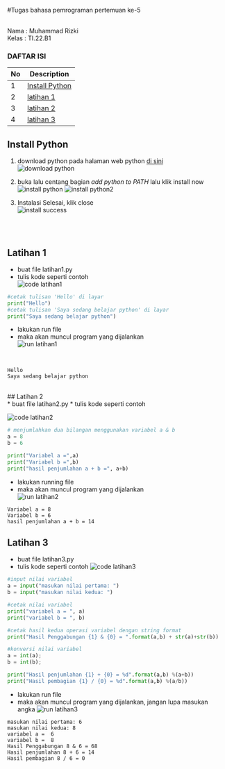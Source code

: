 #Tugas bahasa pemrograman pertemuan ke-5

<br>
Nama : Muhammad Rizki <br>
Kelas : TI.22.B1<br>

### DAFTAR ISI <br>
| No | Description | 
| ----- | ----- |
| 1 | [Install Python](#Install-Python)|
| 2 | [latihan 1](#Latihan-1) |
| 3 | [latihan 2](#Latihan-2) |
| 4 | [latihan 3](#Latihan-3) |

## Install Python
1. download python pada halaman web python [di sini](https://python.org) <br>
![download python](https://user-images.githubusercontent.com/115475511/197359893-312b55d5-740a-4ecb-8dd5-2e1ccb27bbf4.PNG)
2. buka lalu centang bagian *add python to PATH* lalu klik install now <br>
![install python](https://user-images.githubusercontent.com/115475511/197359900-a854eb05-44bd-48c0-a4b8-55dbd00ad7fa.PNG)
![install python2](https://user-images.githubusercontent.com/115475511/197359901-3d8c3ec5-4ae8-46b2-b477-3f34cd000690.PNG)

3. Instalasi Selesai, klik close <br>
![install success](https://user-images.githubusercontent.com/115475511/197359909-4d563154-b737-4d00-87d1-ba1a961aae2e.PNG)

<br><br>

## Latihan 1
* buat file latihan1.py
* tulis kode seperti contoh <br>
![code latihan1](https://user-images.githubusercontent.com/115475511/197359922-3dbf816a-0a5a-4958-b48e-62abd6a69e7d.PNG)

```python
#cetak tulisan 'Hello' di layar
print("Hello")
#cetak tulisan 'Saya sedang belajar python' di layar
print("Saya sedang belajar python")
```

* lakukan run file
* maka akan muncul program yang dijalankan <br>
![run latihan1](https://user-images.githubusercontent.com/115475511/197359966-08e16d58-ad2a-4fac-90a5-598a4258ef3e.PNG)
<br>

```
Hello
Saya sedang belajar python
```

<br>
## Latihan 2 
<br>
* buat file latihan2.py
* tulis kode seperti contoh <br>

![code latihan2](https://user-images.githubusercontent.com/115475511/197359987-a4965e2f-9a14-4547-9974-2206d543190c.PNG)

``` python
# menjumlahkan dua bilangan menggunakan variabel a & b
a = 8
b = 6

print("Variabel a =",a)
print("Variabel b =",b)
print("hasil penjumlahan a + b =", a+b)
```
* lakukan running file
* maka akan muncul program yang dijalankan <br>
![run latihan2](https://user-images.githubusercontent.com/115475511/197360248-64841aa7-fc91-42c0-a08c-d8cec0da297a.PNG)


```
Variabel a = 8
Variabel b = 6
hasil penjumlahan a + b = 14
```


## Latihan 3
* buat file latihan3.py
* tulis kode seperti contoh
![code latihan3](https://user-images.githubusercontent.com/115475511/197359999-4fe3c58d-e192-4964-85ef-65e63f9955b8.PNG)

```python
#input nilai variabel
a = input("masukan nilai pertama: ")
b = input("masukan nilai kedua: ")

#cetak nilai variabel
print("variabel a = ", a)
print("variabel b = ", b)

#cetak hasil kedua operasi variabel dengan string format
print("Hasil Penggabungan {1} & {0} = ".format(a,b) + str(a)+str(b))

#konversi nilai variabel 
a = int(a);
b = int(b);

print("Hasil penjumlahan {1} + {0} = %d".format(a,b) %(a+b))
print("Hasil pembagian {1} / {0} = %d".format(a,b) %(a/b))
```
* lakukan run file
* maka akan muncul program yang dijalankan, jangan lupa masukan angka
![run latihan3](https://user-images.githubusercontent.com/115475511/197360015-c7d57094-02fa-4b24-85b1-c09248b24688.PNG)


```
masukan nilai pertama: 6
masukan nilai kedua: 8
variabel a =  6
variabel b =  8
Hasil Penggabungan 8 & 6 = 68
Hasil penjumlahan 8 + 6 = 14
Hasil pembagian 8 / 6 = 0
```
